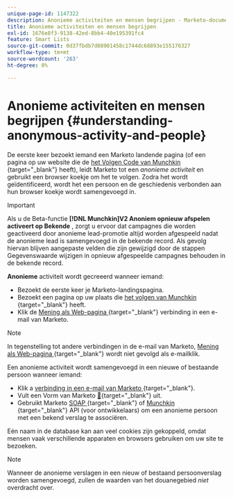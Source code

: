 ```yaml
---
unique-page-id: 1147322
description: Anonieme activiteiten en mensen begrijpen - Marketo-documenten - productdocumentatie
title: Anonieme activiteiten en mensen begrijpen
exl-id: 1676e8f3-9138-42ed-8bb4-40e195391fc4
feature: Smart Lists
source-git-commit: 0d37fbdb7d08901458c1744dc68893e155176327
workflow-type: tm+mt
source-wordcount: '263'
ht-degree: 0%

---
```


# Anonieme activiteiten en mensen begrijpen {#understanding-anonymous-activity-and-people}

De eerste keer bezoekt iemand een Marketo landende pagina (of een pagina op uw website die de [ het Volgen Code van Munchkin ](/help/marketo/product-docs/administration/additional-integrations/add-munchkin-tracking-code-to-your-website.md){target="_blank"} heeft), leidt Marketo tot een *anonieme activiteit* en gebruikt een browser koekje om het te volgen. Zodra het wordt geïdentificeerd, wordt het een persoon en de geschiedenis verbonden aan hun browser koekje wordt samengevoegd in.

>[!IMPORTANT]
>
>Als u de Beta-functie **[!DNL Munchkin]V2 Anoniem opnieuw afspelen activeert op Bekende** , zorgt u ervoor dat campagnes die worden geactiveerd door anonieme lead-promotie altijd worden afgespeeld nadat de anonieme lead is samengevoegd in de bekende record. Als gevolg hiervan blijven aangepaste velden die zijn gewijzigd door de stappen Gegevenswaarde wijzigen in opnieuw afgespeelde campagnes behouden in de bekende record.

**Anonieme** activiteit wordt gecreeerd wanneer iemand:

* Bezoekt de eerste keer je Marketo-landingspagina.
* Bezoekt een pagina op uw plaats die [ het volgen van Munchkin ](/help/marketo/product-docs/administration/additional-integrations/add-munchkin-tracking-code-to-your-website.md){target="_blank"} heeft.
* Klik de [ Mening als Web-pagina ](/help/marketo/product-docs/email-marketing/general/functions-in-the-editor/add-a-view-as-web-page-link-to-an-email.md){target="_blank"} verbinding in een e-mail van Marketo.

>[!NOTE]
>
>In tegenstelling tot andere verbindingen in de e-mail van Marketo, [ Mening als Web-pagina ](/help/marketo/product-docs/email-marketing/general/functions-in-the-editor/add-a-view-as-web-page-link-to-an-email.md){target="_blank"} wordt niet gevolgd als e-mailklik.

Een anonieme activiteit wordt samengevoegd in een nieuwe of bestaande persoon wanneer iemand:

* Klik a [ verbinding in een e-mail van Marketo ](/help/marketo/product-docs/email-marketing/general/using-tokens/add-a-system-token-as-a-link-in-an-email.md){target="_blank"}.
* Vult een Vorm van Marketo [&#128279;](/help/marketo/product-docs/demand-generation/forms/form-actions/embed-a-form-on-your-website.md){target="_blank"} uit.
* Gebruikt Marketo [ SOAP ](/help/marketo/product-docs/administration/additional-integrations/configuring-your-soap-api-settings.md){target="_blank"} of [ Munchkin ](/help/marketo/product-docs/administration/additional-integrations/add-munchkin-tracking-code-to-your-website.md){target="_blank"} API (voor ontwikkelaars) om een anonieme persoon met een bekend verslag te associëren.

Eén naam in de database kan aan veel cookies zijn gekoppeld, omdat mensen vaak verschillende apparaten en browsers gebruiken om uw site te bezoeken.

>[!NOTE]
>
>Wanneer de anonieme verslagen in een nieuw of bestaand persoonverslag worden samengevoegd, zullen de waarden van het douanegebied *niet* overdracht over.
